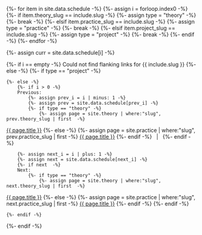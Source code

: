 {%- for item in site.data.schedule -%}
    {%- assign i = forloop.index0 -%}
    {%- if item.theory_slug == include.slug -%}
        {%- assign type = "theory" -%}
        {%- break -%}
    {%- elsif item.practice_slug == include.slug -%}
        {%- assign type = "practice" -%}
        {%- break -%}
    {%- elsif item.project_slug == include.slug -%}
        {%- assign type = "project" -%}
        {%- break -%}
    {%- endif -%}
{%- endfor -%}

{%- assign curr = site.data.schedule[i] -%}

{%- if i == empty -%}
    Could not find flanking links for {{ include.slug }}
{%- else -%}
    {%- if type == "project" -%}

    {%- else -%}
        {%- if i > 0 -%}
        Previous:
            {%- assign prev_i = i | minus: 1 -%}
            {%- assign prev = site.data.schedule[prev_i] -%}
            {%- if type == "theory" -%}
                {%- assign page = site.theory | where:"slug", prev.theory_slug | first  -%}
<a href="{{ prev.theory_slug }}.html">{{ page.title }}</a>
            {%- else -%}
                {%- assign page = site.practice | where:"slug", prev.practice_slug | first  -%}
<a href="{{ prev.practice_slug }}.html">{{ page.title }}</a>
            {%- endif -%}
&nbsp; \| &nbsp;
        {%- endif -%}

        {%- assign next_i = i | plus: 1 -%}
        {%- assign next = site.data.schedule[next_i] -%}
        {%- if next  -%}
        Next: 
            {%- if type == "theory" -%}
                {%- assign page = site.theory | where:"slug", next.theory_slug | first  -%}
<a href="{{ next.theory_slug }}.html">{{ page.title }}</a>
            {%- else -%}
                {%- assign page = site.practice | where:"slug", next.practice_slug | first  -%}
<a href="{{ next.practice_slug }}.html">{{ page.title }}</a>
            {%- endif -%}
        {%- endif -%}

    {%- endif -%}
{%- endif -%}
